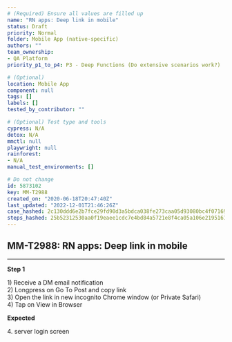 ```yaml
---
# (Required) Ensure all values are filled up
name: "RN apps: Deep link in mobile"
status: Draft
priority: Normal
folder: Mobile App (native-specific)
authors: ""
team_ownership:
- QA Platform
priority_p1_to_p4: P3 - Deep Functions (Do extensive scenarios work?)

# (Optional)
location: Mobile App
component: null
tags: []
labels: []
tested_by_contributor: ""

# (Optional) Test type and tools
cypress: N/A
detox: N/A
mmctl: null
playwright: null
rainforest:
- N/A
manual_test_environments: []

# Do not change
id: 5873102
key: MM-T2988
created_on: "2020-06-18T20:47:40Z"
last_updated: "2022-12-01T21:46:26Z"
case_hashed: 2c130ddd6e2b7fce29fd90d3a5bdca038fe273caa05d93080bc4f07169bf6db7a0c166e4a4bff1a1c378343c1e78adb7
steps_hashed: 25b52312530aa0f19eaee1cdc7e4bd84a5721e8f4ca05a106e21951616d75dfee08d3a1e3b8c9a3bedc0a9b621c7224a
---
```


<!-- (Auto-generated) Based on frontmatter's "key" and "name" -->

## MM-T2988: RN apps: Deep link in mobile

---

**Step 1**

1\) Receive a DM email notification\
2\) Longpress on Go To Post and copy link\
3\) Open the link in new incognito Chrome window (or Private Safari)\
4\) Tap on View in Browser

**Expected**

4\. server login screen
